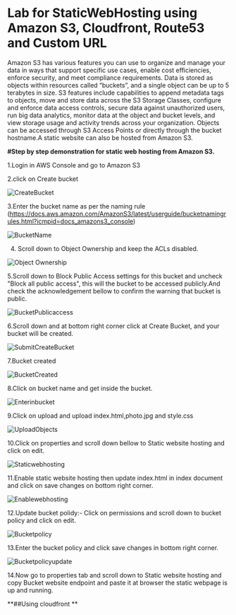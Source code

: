 # Lab for StaticWebHosting using Amazon S3, Cloudfront, Route53 and Custom URL
Amazon S3 has various features you can use to organize and manage your data in ways that support specific use cases, enable cost efficiencies, enforce security, and meet compliance requirements. Data is stored as objects within resources called “buckets”, and a single object can be up to 5 terabytes in size. S3 features include capabilities to append metadata tags to objects, move and store data across the S3 Storage Classes, configure and enforce data access controls, secure data against unauthorized users, run big data analytics, monitor data at the object and bucket levels, and view storage usage and activity trends across your organization. Objects can be accessed through S3 Access Points or directly through the bucket hostname.A static website can also be hosted from Amazon S3.

**#Step by step demonstration for static web hosting from Amazon S3.**

1.Login in AWS Console and go to Amazon S3

2.click on Create bucket

![CreateBucket](https://github.com/subir15/StaticWebHosting/assets/102404093/a10fc955-5f8f-47f6-ac6f-69d8bbb52105)

3.Enter the bucket name as per the naming rule (https://docs.aws.amazon.com/AmazonS3/latest/userguide/bucketnamingrules.html?icmpid=docs_amazons3_console)

![BucketName](https://github.com/subir15/StaticWebHosting/assets/102404093/d3e05d04-a0f5-4f03-a093-e61ee9a7060d)

4. Scroll down to Object Ownership and keep the ACLs disabled.

![Object Ownership](https://github.com/subir15/StaticWebHosting/assets/102404093/a1c6928d-f25d-44fe-ae3b-d70adb6a493f)

5.Scroll down to Block Public Access settings for this bucket and uncheck "Block all public access", this will the bucket to be accessed publicly.And check the acknowledgement bellow to confirm the warning that bucket is public.

![BucketPublicaccess](https://github.com/subir15/StaticWebHosting/assets/102404093/2db50a02-3251-4f04-804f-45ab429a291a)

6.Scroll down and at bottom right corner click at Create Bucket, and your bucket will be created.

![SubmitCreateBucket](https://github.com/subir15/StaticWebHosting/assets/102404093/adf32100-ad4a-418e-ac73-dd0ac88f3eb2)

7.Bucket created

![BucketCreated](https://github.com/subir15/StaticWebHosting/assets/102404093/5fb63dba-987d-4bb1-940f-7952b253c504)

8.Click on bucket name and get inside the bucket.

![Enterinbucket](https://github.com/subir15/StaticWebHosting/assets/102404093/44f32550-7655-43aa-a2a4-34c3d35a87e5)

9.Click on upload and upload index.html,photo.jpg and style.css

![UploadObjects](https://github.com/subir15/StaticWebHosting/assets/102404093/e6abe260-7d06-404f-bf08-5faec9f0b39f)

10.Click on properties and scroll down bellow to Static website hosting and click on edit.

![Staticwebhosting](https://github.com/subir15/StaticWebHosting/assets/102404093/61e09102-c495-4f5f-8092-0e18c7c11bcd)

11.Enable static website hosting then update index.html in index document and click on save changes on bottom right corner.

![Enablewebhosting](https://github.com/subir15/StaticWebHosting/assets/102404093/3abca947-7431-4398-b1b6-eef4d79b3518)

12.Update bucket polidy:- Click on permissions and scroll down to bucket policy and click on edit.

![Bucketpolicy](https://github.com/subir15/StaticWebHosting/assets/102404093/ea2d5920-aa42-4d97-9677-d0c96a8fc951)


13.Enter the bucket policy and click save changes in bottom right corner.

![Bucketpolicyupdate](https://github.com/subir15/StaticWebHosting/assets/102404093/a258ae29-0b77-4c1b-b40a-20b23b1212ce)

14.Now go to properties tab and scroll down to Static website hosting and copy Bucket website endpoint and paste it at browser
   the static webpage is up and running.

**##Using cloudfront **








